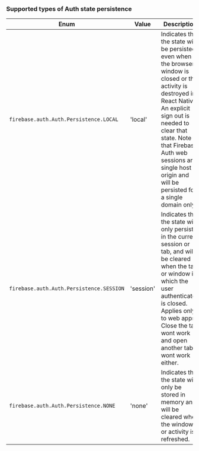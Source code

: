 ### Supported types of Auth state persistence

| Enum                                     | Value     | Description                                                                                                                                                                                                                                                                                     |
| ---------------------------------------- | --------- | ----------------------------------------------------------------------------------------------------------------------------------------------------------------------------------------------------------------------------------------------------------------------------------------------- |
| `firebase.auth.Auth.Persistence.LOCAL`   | 'local'   | Indicates that the state will be persisted even when the browser window is closed or the activity is destroyed in React Native. An explicit sign out is needed to clear that state. Note that Firebase Auth web sessions are single host origin and will be persisted for a single domain only. |
| `firebase.auth.Auth.Persistence.SESSION` | 'session' | Indicates that the state will only persist in the current session or tab, and will be cleared when the tab or window in which the user authenticated is closed. Applies only to web apps. Close the tab wont work and open another tab wont work either.                                        |
| `firebase.auth.Auth.Persistence.NONE`    | 'none'    | Indicates that the state will only be stored in memory and will be cleared when the window or activity is refreshed.                                                                                                                                                                            |
